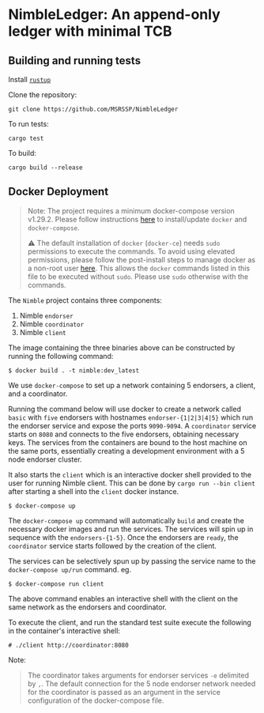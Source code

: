 # NimbleLedger: An append-only ledger with minimal TCB

## Building and running tests

Install [`rustup`](https://rustup.rs/)

Clone the repository:

```text
git clone https://github.com/MSRSSP/NimbleLedger
```

To run tests:

```text
cargo test
```

To build:

```text
cargo build --release
```

## Docker Deployment

> Note: The project requires a minimum docker-compose version v1.29.2. Please follow instructions [here](https://docs.docker.com/compose/install/#install-compose) to install/update `docker` and `docker-compose`.
> 
> :warning: The default installation of `docker` (`docker-ce`) needs `sudo` permissions to execute the commands. To avoid
> using elevated permissions, please follow the post-install steps to manage docker as a non-root user [here](https://docs.docker.com/engine/install/linux-postinstall/).
> This allows the `docker` commands listed in this file to be executed without `sudo`. Please use `sudo` otherwise with the commands.

The `Nimble` project contains three components:

1. Nimble `endorser`
2. Nimble `coordinator`
3. Nimble `client`

The image containing the three binaries above can be constructed by running the following command:

```shell
$ docker build . -t nimble:dev_latest
```

We use `docker-compose` to set up a network containing 5 endorsers, a client, and a coordinator.

Running the command below will use docker to create a network called `basic`
with `five` endorsers with hostnames `endorser-{1|2|3|4|5}` which run the endorser service and expose the
ports `9090-9094`. A `coordinator` service starts on `8080` and connects to the five endorsers, obtaining necessary
keys. The services from the containers are bound to the host machine on the same ports, essentially creating a
development environment with a 5 node endorser cluster.

It also starts the `client` which is an interactive docker shell provided to the user for running Nimble client. This can be done
by `cargo run --bin client` after starting a shell
into the `client` docker instance.

```shell
$ docker-compose up
```

The `docker-compose up` command will automatically `build` and create the necessary docker images and run the services.
The services will spin up in sequence with the `endorsers-{1-5}`. Once the endorsers are `ready`, the
`coordinator` service starts followed by the creation of the client.

The services can be selectively spun up by passing the service name to the
`docker-compose up/run` command. eg.

```shell
$ docker-compose run client
```

The above command enables an interactive shell with the client on the same network as the endorsers and coordinator.

To execute the client, and run the standard test suite execute the following in the container's interactive shell:

```shell
# ./client http://coordinator:8080
```

Note:
> The coordinator takes arguments for endorser services `-e` delimited by `,`.
> The default connection for the 5 node endorser network needed for the coordinator
> is passed as an argument in the service configuration of the docker-compose file.
